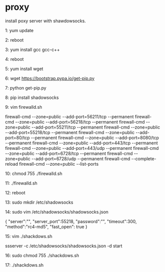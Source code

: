# proxy
install poxy server with shawdowsocks.

1:
yum update

2:
reboot

3:
yum install gcc gcc-c++

4:
reboot

5:
yum install wget

6:
wget https://bootstrap.pypa.io/get-pip.py

7:
python get-pip.py

8:
pip install shadowsocks

9:
vim firewalld.sh

firewall-cmd --zone=public --add-port=56211/tcp --permanent 
firewall-cmd --zone=public --add-port=56218/tcp --permanent 
firewall-cmd --zone=public --add-port=55211/tcp --permanent 
firewall-cmd --zone=public --add-port=55218/tcp --permanent 
firewall-cmd --zone=public --add-port=80/tcp --permanent 
firewall-cmd --zone=public --add-port=8080/tcp --permanent 
firewall-cmd --zone=public --add-port=443/tcp --permanent 
firewall-cmd --zone=public --add-port=443/udp --permanent 
firewall-cmd --zone=public --add-port=6728/tcp --permanent 
firewall-cmd --zone=public --add-port=6728/udp --permanent 
firewall-cmd --complete-reload 
firewall-cmd --zone=public --list-ports

10:
chmod 755 ./firewalld.sh

11:
./firewalld.sh

12:
reboot

13:
sudo mkdir /etc/shadowsocks

14:
sudo vim /etc/shadowsocks/shadowsocks.json

{
    "server":"",
    "server_port":55218,
    "password":"",
    "timeout":300,
    "method":"rc4-md5",
    "fast_open": true
}

15:
vim ./shackdows.sh

ssserver -c /etc/shadowsocks/shadowsocks.json -d start

16:
sudo chmod 755 ./shackdows.sh

17:
./shackdows.sh

